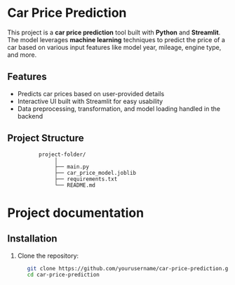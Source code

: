
# Car Price Prediction

This project is a **car price prediction** tool built with **Python** and **Streamlit**. The model leverages **machine learning** techniques to predict the price of a car based on various input features like model year, mileage, engine type, and more. 

## Features
- Predicts car prices based on user-provided details
- Interactive UI built with Streamlit for easy usability
- Data preprocessing, transformation, and model loading handled in the backend

## Project Structure
              project-folder/
                   │ 
                   ├── main.py 
                   ├── car_price_model.joblib 
                   ├── requirements.txt 
                   └── README.md 
   
# Project documentation

## Installation

1. Clone the repository:
   ```bash
      git clone https://github.com/yourusername/car-price-prediction.git
      cd car-price-prediction

